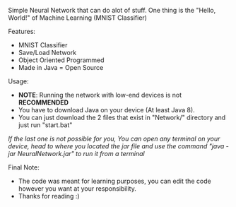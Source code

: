 Simple Neural Network that can do alot of stuff. One thing is the "Hello, World!" of Machine Learning (MNIST Classifier)

Features:
- MNIST Classifier
- Save/Load Network
- Object Oriented Programmed
- Made in Java = Open Source

Usage:
- **NOTE**: Running the network with low-end devices is not **RECOMMENDED**
- You have to download Java on your device (At least Java 8).
- You can just download the 2 files that exist in "Network/" directory and just run "start.bat"

*If the last one is not possible for you, You can open any terminal on your device, head to where you located the jar file and use the command "java -jar NeuralNetwork.jar" to run it from a terminal*

Final Note:
- The code was meant for learning purposes, you can edit the code however you want at your responsibility.
- Thanks for reading :)
